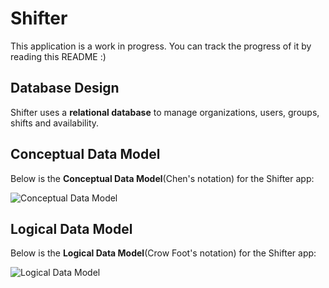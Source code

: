 # Shifter
This application is a work in progress. You can track the progress of it by reading this README :)

## Database Design
Shifter uses a **relational database** to manage organizations, users, groups, shifts and availability.

## Conceptual Data Model
Below is the **Conceptual Data Model**(Chen's notation) for the Shifter app:

![Conceptual Data Model](database/conceptual_data_model.png)

## Logical Data Model
Below is the **Logical Data Model**(Crow Foot's notation) for the Shifter app: 

![Logical Data Model](database/logical_data_model.png)
